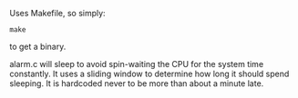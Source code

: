Uses Makefile, so simply:
```
make
```
to get a binary.

alarm.c will sleep to avoid spin-waiting the CPU for the system time constantly. It uses a sliding window to determine how long it should spend sleeping.
It is hardcoded never to be more than about a minute late.
